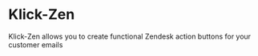 # Klick-Zen
Klick-Zen allows you to create functional Zendesk action buttons for your customer emails

